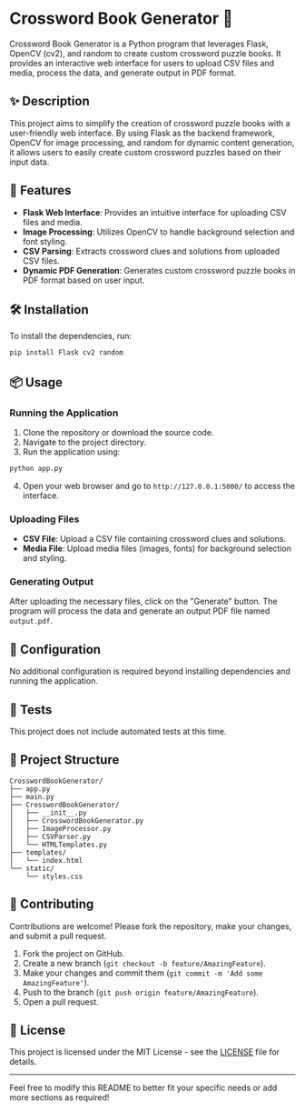 # Crossword Book Generator 🎯

Crossword Book Generator is a Python program that leverages Flask, OpenCV (cv2), and random to create custom crossword puzzle books. It provides an interactive web interface for users to upload CSV files and media, process the data, and generate output in PDF format.

## ✨ Description

This project aims to simplify the creation of crossword puzzle books with a user-friendly web interface. By using Flask as the backend framework, OpenCV for image processing, and random for dynamic content generation, it allows users to easily create custom crossword puzzles based on their input data.

## 🚀 Features

- **Flask Web Interface**: Provides an intuitive interface for uploading CSV files and media.
- **Image Processing**: Utilizes OpenCV to handle background selection and font styling.
- **CSV Parsing**: Extracts crossword clues and solutions from uploaded CSV files.
- **Dynamic PDF Generation**: Generates custom crossword puzzle books in PDF format based on user input.

## 🛠️ Installation

To install the dependencies, run:

```bash
pip install Flask cv2 random
```

## 📦 Usage

### Running the Application

1. Clone the repository or download the source code.
2. Navigate to the project directory.
3. Run the application using:

```bash
python app.py
```

4. Open your web browser and go to `http://127.0.0.1:5000/` to access the interface.

### Uploading Files

- **CSV File**: Upload a CSV file containing crossword clues and solutions.
- **Media File**: Upload media files (images, fonts) for background selection and styling.

### Generating Output

After uploading the necessary files, click on the "Generate" button. The program will process the data and generate an output PDF file named `output.pdf`.

## 🔧 Configuration

No additional configuration is required beyond installing dependencies and running the application.

## 🧪 Tests

This project does not include automated tests at this time.

## 📁 Project Structure

```
CrosswordBookGenerator/
├── app.py
├── main.py
├── CrosswordBookGenerator/
│   ├── __init__.py
│   ├── CrosswordBookGenerator.py
│   ├── ImageProcessor.py
│   ├── CSVParser.py
│   └── HTMLTemplates.py
├── templates/
│   └── index.html
└── static/
    └── styles.css
```

## 🙌 Contributing

Contributions are welcome! Please fork the repository, make your changes, and submit a pull request.

1. Fork the project on GitHub.
2. Create a new branch (`git checkout -b feature/AmazingFeature`).
3. Make your changes and commit them (`git commit -m 'Add some AmazingFeature'`).
4. Push to the branch (`git push origin feature/AmazingFeature`).
5. Open a pull request.

## 📄 License

This project is licensed under the MIT License - see the [LICENSE](LICENSE) file for details.

---

Feel free to modify this README to better fit your specific needs or add more sections as required!
